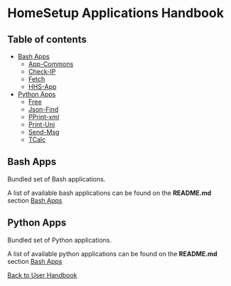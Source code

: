 # HomeSetup Applications Handbook

## Table of contents

<!-- toc -->
- [Bash Apps](#bash-apps)
  * [App-Commons](applications/bash/app-commons.md)
  * [Check-IP](applications/bash/check-ip.md)
  * [Fetch](applications/bash/fetch.md)
  * [HHS-App](applications/bash/hhs-app.md)
- [Python Apps](#python-apps)
  * [Free](applications/py/free.md)
  * [Json-Find](applications/py/json-find.md)
  * [PPrint-xml](applications/py/pprint-xml.md)
  * [Print-Uni](applications/py/print-uni.md)
  * [Send-Msg](applications/py/send-msg.md)
  * [TCalc](applications/py/tcalc.md)
<!-- tocstop -->

## Bash Apps

Bundled set of Bash applications.

A list of available bash applications can be found on the **README.md** section [Bash Apps](../../../README.md#bash-apps)

## Python Apps

Bundled set of Python applications.

A list of available python applications can be found on the **README.md** section [Bash Apps](../../../README.md#python-apps)


[Back to User Handbook](../USER_HANDBOOK.md)
